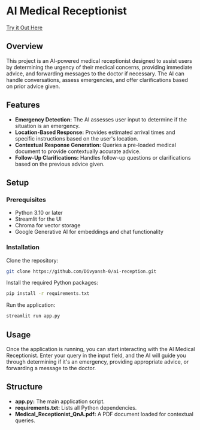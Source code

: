 
# AI Medical Receptionist

[Try it Out Here](https://ai-reception-a9tn9vmaukq7ypmnmzryon.streamlit.app/)

## Overview
This project is an AI-powered medical receptionist designed to assist users by determining the urgency of their medical concerns, providing immediate advice, and forwarding messages to the doctor if necessary. The AI can handle conversations, assess emergencies, and offer clarifications based on prior advice given.

## Features
- **Emergency Detection:** The AI assesses user input to determine if the situation is an emergency.
- **Location-Based Response:** Provides estimated arrival times and specific instructions based on the user's location.
- **Contextual Response Generation:** Queries a pre-loaded medical document to provide contextually accurate advice.
- **Follow-Up Clarifications:** Handles follow-up questions or clarifications based on the previous advice given.


## Setup

### Prerequisites
- Python 3.10 or later
- Streamlit for the UI
- Chroma for vector storage
- Google Generative AI for embeddings and chat functionality

### Installation
Clone the repository:

```bash
git clone https://github.com/Divyansh-0/ai-reception.git
```

Install the required Python packages:

```bash
pip install -r requirements.txt
```

Run the application:

```bash
streamlit run app.py
```

## Usage
Once the application is running, you can start interacting with the AI Medical Receptionist. Enter your query in the input field, and the AI will guide you through determining if it's an emergency, providing appropriate advice, or forwarding a message to the doctor.

## Structure
- **app.py:** The main application script.
- **requirements.txt:** Lists all Python dependencies.
- **Medical_Receptionist_QnA.pdf:** A PDF document loaded for contextual queries.
```

